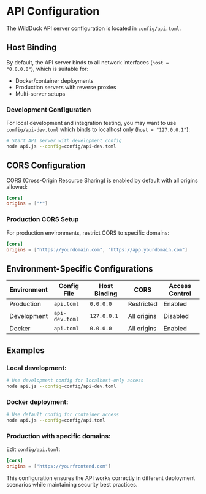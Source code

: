 # API Configuration

The WildDuck API server configuration is located in `config/api.toml`. 

## Host Binding

By default, the API server binds to all network interfaces (`host = "0.0.0.0"`), which is suitable for:
- Docker/container deployments
- Production servers with reverse proxies
- Multi-server setups

### Development Configuration

For local development and integration testing, you may want to use `config/api-dev.toml` which binds to localhost only (`host = "127.0.0.1"`):

```bash
# Start API server with development config
node api.js --config=config/api-dev.toml
```

## CORS Configuration

CORS (Cross-Origin Resource Sharing) is enabled by default with all origins allowed:

```toml
[cors]
origins = ["*"]
```

### Production CORS Setup

For production environments, restrict CORS to specific domains:

```toml
[cors]
origins = ["https://yourdomain.com", "https://app.yourdomain.com"]
```

## Environment-Specific Configurations

| Environment | Config File | Host Binding | CORS | Access Control |
|-------------|-------------|--------------|------|----------------|
| Production | `api.toml` | `0.0.0.0` | Restricted | Enabled |
| Development | `api-dev.toml` | `127.0.0.1` | All origins | Disabled |
| Docker | `api.toml` | `0.0.0.0` | All origins | Enabled |

## Examples

### Local development:
```bash
# Use development config for localhost-only access
node api.js --config=config/api-dev.toml
```

### Docker deployment:
```bash
# Use default config for container access
node api.js --config=config/api.toml
```

### Production with specific domains:
Edit `config/api.toml`:
```toml
[cors]
origins = ["https://yourfrontend.com"]
```

This configuration ensures the API works correctly in different deployment scenarios while maintaining security best practices.